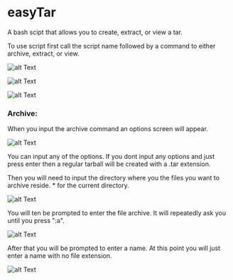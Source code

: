 # easyTar
A bash scipt that allows you to create, extract, or view a tar.

To use script first call the script name followed by a command to either archive, extract, or view.

![alt Text](https://cdn.discordapp.com/attachments/546009007287173149/546009082897760258/Screen_Shot_2019-02-15_at_11.37.47_AM.png)

![alt Text](https://cdn.discordapp.com/attachments/546009007287173149/546009092095737877/Screen_Shot_2019-02-15_at_11.37.54_AM.png)

![alt Text](https://cdn.discordapp.com/attachments/546009007287173149/546009094910246983/Screen_Shot_2019-02-15_at_11.38.00_AM.png)

### Archive:
  
  When you input the archive command an options screen will appear.

  ![alt Text](https://cdn.discordapp.com/attachments/546009007287173149/546010316564070420/Screen_Shot_2019-02-15_at_11.49.44_AM.png)

  You can input any of the options. If you dont input any options and just press enter then a regular tarball will be created with a .tar extension.

  Then you will need to input the directory where you the files you want to archive reside. * for the current directory.

  ![alt Text](https://cdn.discordapp.com/attachments/546009007287173149/546012045414367262/Screen_Shot_2019-02-15_at_11.56.43_AM.png)

  You will ten be prompted to enter the file archive. It will repeatedly ask you until you press ":a". 

  ![alt Text](https://cdn.discordapp.com/attachments/546009007287173149/546012092474327084/Screen_Shot_2019-02-15_at_11.56.31_AM.png) 

  After that you will be prompted to enter a name. At this point you will just enter a name with no file extension.

  ![alt Text](https://cdn.discordapp.com/attachments/546009007287173149/546012090075185155/Screen_Shot_2019-02-15_at_11.56.23_AM.png)





